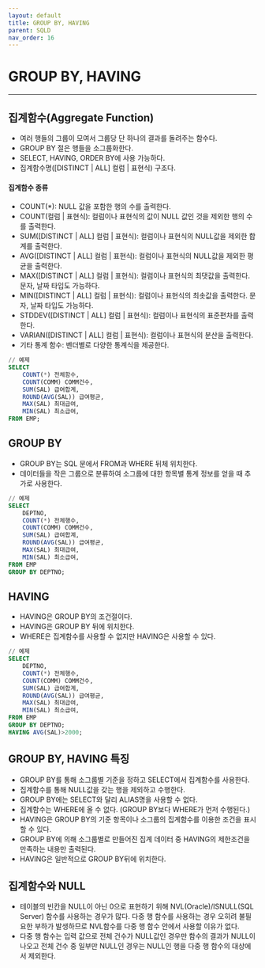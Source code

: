 ```yaml
---
layout: default
title: GROUP BY, HAVING
parent: SQLD
nav_order: 16
---
```


# GROUP BY, HAVING

---

## 집계함수(Aggregate Function)

- 여러 행들의 그룹이 모여서 그룹당 단 하나의 결과를 돌려주는 함수다.
- GROUP BY 절은 행들을 소그룹화한다.
- SELECT, HAVING, ORDER BY에 사용 가능하다.
- 집계함수명([DISTINCT | ALL] 컬럼 | 표현식) 구조다.

#### 집계함수 종류

- COUNT(\*): NULL 값을 포함한 행의 수를 출력한다.
- COUNT(컬럼 | 표현식): 컬럼이나 표현식의 값이 NULL 값인 것을 제외한 행의 수를 출력한다.
- SUM([DISTINCT | ALL] 컬럼 | 표현식): 컬럼이나 표현식의 NULL값을 제외한 합계를 출력한다.
- AVG([DISTINCT | ALL] 컬럼 | 표현식): 컬럼이나 표현식의 NULL값을 제외한 평균을 출력한다.
- MAX([DISTINCT | ALL] 컬럼 | 표현식): 컬럼이나 표현식의 최댓값을 출력한다. 문자, 날짜 타입도 가능하다.
- MIN([DISTINCT | ALL] 컬럼 | 표현식): 컬럼이나 표현식의 최솟값을 출력한다. 문자, 날짜 타입도 가능하다.
- STDDEV([DISTINCT | ALL] 컬럼 | 표현식): 컬럼이나 표현식의 표준편차를 출력한다.
- VARIAN([DISTINCT | ALL] 컬럼 | 표현식): 컬럼이나 표현식의 분산을 출력한다.
- 기타 통계 함수: 벤더별로 다양한 통계식을 제공한다.

```sql
// 예제
SELECT
    COUNT(*) 전체함수,
    COUNT(COMM) COMM건수,
    SUM(SAL) 급여합계,
    ROUND(AVG(SAL)) 급여평균,
    MAX(SAL) 최대급여,
    MIN(SAL) 최소급여,
FROM EMP;
```

## GROUP BY

- GROUP BY는 SQL 문에서 FROM과 WHERE 뒤체 위치한다.
- 데이터들을 작은 그룹으로 분류하여 소그룹에 대한 항목별 통계 정보를 얻을 때 추가로 사용한다.

```sql
// 예제
SELECT
    DEPTNO,
    COUNT(*) 전체행수,
    COUNT(COMM) COMM건수,
    SUM(SAL) 급여합계,
    ROUND(AVG(SAL)) 급여평균,
    MAX(SAL) 최대급여,
    MIN(SAL) 최소급여,
FROM EMP
GROUP BY DEPTNO;
```

## HAVING

- HAVING은 GROUP BY의 조건절이다.
- HAVING은 GROUP BY 뒤에 위치한다.
- WHERE은 집계함수를 사용할 수 없지만 HAVING은 사용할 수 있다.

```sql
// 예제
SELECT
    DEPTNO,
    COUNT(*) 전체행수,
    COUNT(COMM) COMM건수,
    SUM(SAL) 급여합계,
    ROUND(AVG(SAL)) 급여평균,
    MAX(SAL) 최대급여,
    MIN(SAL) 최소급여,
FROM EMP
GROUP BY DEPTNO;
HAVING AVG(SAL)>2000;
```

## GROUP BY, HAVING 특징

- GROUP BY를 통해 소그룹별 기준을 정하고 SELECT에서 집계함수를 사용한다.
- 집계함수를 통해 NULL값을 갖는 행을 제외하고 수행한다.
- GROUP BY에는 SELECT와 달리 ALIAS명을 사용할 수 없다.
- 집계함수는 WHERE에 올 수 없다. (GROUP BY보다 WHERE가 먼저 수행된다.)
- HAVING은 GROUP BY의 기준 항목이나 소그룹의 집계함수를 이용한 조건을 표시할 수 있다.
- GROUP BY에 의해 소그룹별로 만들어진 집계 데이터 중 HAVING의 제한조건을 만족하는 내용만 출력된다.
- HAVING은 일반적으로 GROUP BY뒤에 위치한다.

## 집계함수와 NULL

- 테이블의 빈칸을 NULL이 아닌 0으로 표현하기 위해 NVL(Oracle)/ISNULL(SQL Server) 함수를 사용하는 경우가 많다. 다중 행 함수를 사용하는 경우 오히려 불필요한 부하가 발생하므로 NVL함수를 다중 행 함수 안에서 사용할 이유가 없다.
- 다중 행 함수는 입력 값으로 전체 건수가 NULL값인 경우만 함수의 결과가 NULL이 나오고 전체 건수 중 일부만 NULL인 경우는 NULL인 행을 다중 행 함수의 대상에서 제외한다.
